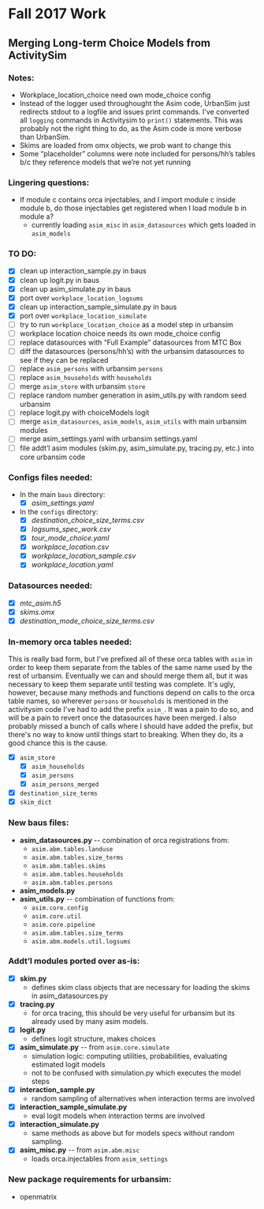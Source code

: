 Fall 2017 Work
=======
## Merging Long-term Choice Models from ActivitySim
### Notes:

- Workplace_location_choice need own mode_choice config
- Instead of the logger used throughought the Asim code, UrbanSim just redirects stdout to a logfile and issues print commands. I've converted all `logging` commands in Activitysim to `print()` statements. This was probably not the right thing to do, as the Asim code is more verbose than UrbanSim.
- Skims are loaded from omx objects, we prob want to change this
- Some “placeholder” columns were note included for persons/hh’s tables b/c they reference models that we’re not yet running

### Lingering questions:

- If module c contains orca injectables, and I import module c inside module b, do those injectables get registered when I load module b in module a?
    - currently loading `asim_misc` in `asim_datasources` which gets loaded in `asim_models`

### TO DO:

- [x] clean up interaction_sample.py in baus
- [x] clean up logit.py in baus
- [x] clean up asim_simulate.py in baus
- [x] port over `workplace_location_logsums`
- [x] clean up interaction_sample_simulate.py in baus
- [x] port over `workplace_location_simulate`
- [ ] try to run `workplace_location_choice` as a model step in urbansim
- [ ] workplace location choice needs its own mode_choice config
- [ ] replace datasources with “Full Example” datasources from MTC Box
- [ ] diff the datasources (persons/hh’s) with the urbansim datasources to see if they can be replaced
- [ ] replace `asim_persons` with urbansim `persons`
- [ ] replace `asim_households` with `households`
- [ ] merge `asim_store` with urbansim `store`
- [ ] replace random number generation in asim_utils.py with random seed urbansim
- [ ] replace logit.py with choiceModels logit
- [ ] merge `asim_datasources`, `asim_models`, `asim_utils` with main urbansim modules
- [ ] merge asim_settings.yaml with urbansim settings.yaml
- [ ] file addt’l asim modules (skim.py, asim_simulate.py, tracing.py, etc.) into core urbansim code

### Configs files needed:

- In the main `baus` directory:
    - [x] *asim_settings.yaml*
- In the `configs` directory:
    - [x] *destination_choice_size_terms.csv*
    - [x] *logsums_spec_work.csv*
    - [x] *tour_mode_choice.yaml*
    - [x] *workplace_location.csv*
    - [x] *workplace_location_sample.csv*
    - [x] *workplace_location.yaml*

### Datasources needed:

- [x] *mtc_asim.h5*
- [x] *skims.omx*
- [x] *destination_mode_choice_size_terms.csv*

### In-memory orca tables needed:
This is really bad form, but I've prefixed all of these orca tables with `asim` in order to keep them separate from the tables of the same name used by the rest of urbansim. Eventually we can and should merge them all, but it was necessary to keep them separate until testing was complete. It's ugly, however, because many methods and functions depend on calls to the orca table names, so wherever `persons` or `households` is mentioned in the activitysim code I've had to add the prefix `asim_`. It was a pain to do so, and will be a pain to revert once the datasources have been merged. I also probably missed a bunch of calls where I should have added the prefix, but there's no way to know until things start to breaking. When they do, its a good chance this is the cause.

- [x] `asim_store`
    - [x] `asim_households`
    - [x] `asim_persons`
    - [x] `asim_persons_merged`
- [x] `destination_size_terms`
- [x] `skim_dict`

### New baus files:

- **asim_datasources.py** -- combination of orca registrations from:
    - `asim.abm.tables.landuse`
    - `asim.abm.tables.size_terms`
    - `asim.abm.tables.skims`
    - `asim.abm.tables.households`
    - `asim.abm.tables.persons`
- **asim_models.py**
- **asim_utils.py** -- combination of functions from:
    - `asim.core.config`
    - `asim.core.util`
    - `asim.core.pipeline`
    - `asim.abm.tables.size_terms`
    - `asim.abm.models.util.logsums`



### Addt’l modules ported over as-is:

- [x] **skim.py**
    - defines skim class objects that are necessary for loading the skims in asim_datasources.py
- [x] **tracing.py**
    - for orca tracing, this should be very useful for urbansim but its already used by many asim models.
- [x] **logit.py**
    - defines logit structure, makes choices
- [x] **asim_simulate.py** -- from `asim.core.simulate`
    - simulation logic: computing utilities, probabilities, evaluating estimated logit models
    - not to be confused with simulation.py which executes the model steps
- [x] **interaction_sample.py**
    - random sampling of alternatives when interaction terms are involved
- [x] **interaction_sample_simulate.py**
    - eval logit models when interaction terms are involved
- [x] **interaction_simulate.py**
    - same methods as above but for models specs without random sampling.
- [x] **asim_misc.py** -- from `asim.abm.misc`
    - loads orca.injectables from `asim_settings`

### New package requirements for urbansim:

- openmatrix
